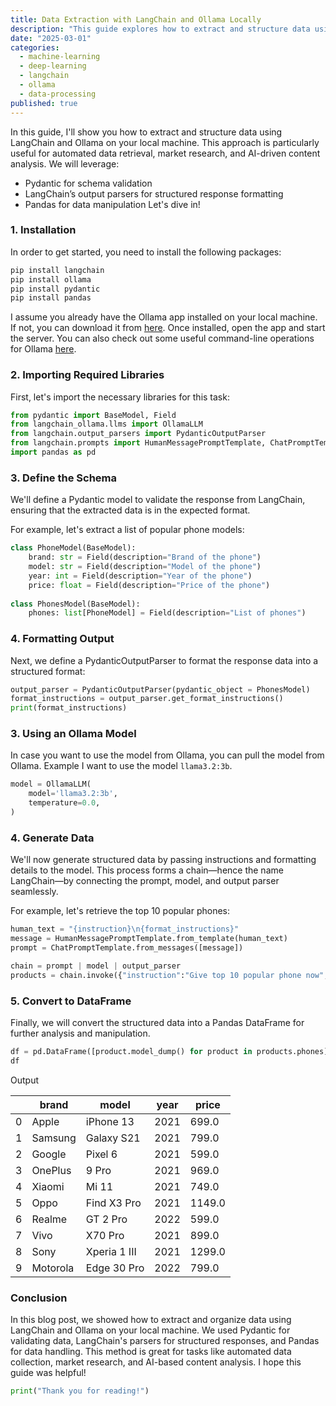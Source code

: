 ```yaml
---
title: Data Extraction with LangChain and Ollama Locally
description: "This guide explores how to extract and structure data using LangChain and Ollama on your local machine. It leverages **Pydantic** for schema validation, LangChain’s output parsers for structured response formatting, and Pandas for data manipulation. This approach is useful for **automated data retrieval, market research, and AI-driven content analysis**."
date: "2025-03-01"
categories:
  - machine-learning
  - deep-learning
  - langchain
  - ollama
  - data-processing
published: true
---
```


In this guide, I'll show you how to extract and structure data using LangChain and Ollama on your local machine. This approach is particularly useful for automated data retrieval, market research, and AI-driven content analysis.
We will leverage:
- Pydantic for schema validation
- LangChain’s output parsers for structured response formatting
- Pandas for data manipulation
Let's dive in!

### 1. Installation
In order to get started, you need to install the following packages:
```bash
pip install langchain
pip install ollama
pip install pydantic
pip install pandas
```
I assume you already have the Ollama app installed on your local machine. If not, you can download it from [here](https://ollama.com/).
Once installed, open the app and start the server. You can also check out some useful command-line operations for Ollama [here](https://www.hostinger.com/tutorials/ollama-cli-tutorial).


### 2. Importing Required Libraries
First, let's import the necessary libraries for this task:
```python
from pydantic import BaseModel, Field
from langchain_ollama.llms import OllamaLLM
from langchain.output_parsers import PydanticOutputParser
from langchain.prompts import HumanMessagePromptTemplate, ChatPromptTemplate
import pandas as pd
```

### 3. Define the Schema
We'll define a Pydantic model to validate the response from LangChain, ensuring that the extracted data is in the expected format.

For example, let's extract a list of popular phone models:
```python
class PhoneModel(BaseModel):
    brand: str = Field(description="Brand of the phone")
    model: str = Field(description="Model of the phone")
    year: int = Field(description="Year of the phone")
    price: float = Field(description="Price of the phone")
    
class PhonesModel(BaseModel):
    phones: list[PhoneModel] = Field(description="List of phones")
```
### 4. Formatting Output
Next, we define a PydanticOutputParser to format the response data into a structured format:
```python
output_parser = PydanticOutputParser(pydantic_object = PhonesModel)
format_instructions = output_parser.get_format_instructions()
print(format_instructions)
```

### 3. Using an Ollama Model
In case you want to use the model from Ollama, you can pull the model from Ollama. Example I want to use the model `llama3.2:3b`.
```python
model = OllamaLLM(
    model='llama3.2:3b',
    temperature=0.0,
)
```

### 4. Generate Data
We'll now generate structured data by passing instructions and formatting details to the model. This process forms a chain—hence the name LangChain—by connecting the prompt, model, and output parser seamlessly.

For example, let's retrieve the top 10 popular phones:
```python
human_text = "{instruction}\n{format_instructions}"
message = HumanMessagePromptTemplate.from_template(human_text)
prompt = ChatPromptTemplate.from_messages([message])

chain = prompt | model | output_parser
products = chain.invoke({"instruction":"Give top 10 popular phone now", "format_instructions":format_instructions})
```

### 5. Convert to DataFrame
Finally, we will convert the structured data into a Pandas DataFrame for further analysis and manipulation.
```python
df = pd.DataFrame([product.model_dump() for product in products.phones])
df
```
Output

|      | brand | model | year | price |
|------|-------|-------|------|-------|
|0| Apple | iPhone 13 | 2021 | 699.0 |
|1| Samsung | Galaxy S21 | 2021 | 799.0 |
|2| Google | Pixel 6 | 2021 | 599.0 |
|3| OnePlus | 9 Pro | 2021 | 969.0 |
|4| Xiaomi | Mi 11 | 2021 | 749.0 |
|5| Oppo | Find X3 Pro | 2021 | 1149.0 |
|6| Realme | GT 2 Pro | 2022 | 599.0 |
|7| Vivo | X70 Pro | 2021 | 899.0 |
|8| Sony | Xperia 1 III | 2021 | 1299.0 |
|9| Motorola | Edge 30 Pro | 2022 | 799.0 |

### Conclusion
In this blog post, we showed how to extract and organize data using LangChain and Ollama on your local machine. We used Pydantic for validating data, LangChain's parsers for structured responses, and Pandas for data handling. This method is great for tasks like automated data collection, market research, and AI-based content analysis. I hope this guide was helpful!
```python
print("Thank you for reading!")
```

